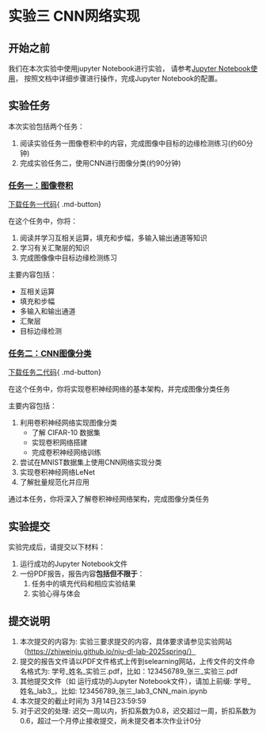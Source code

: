 # 实验三 CNN网络实现
## 开始之前
我们在本次实验中使用jupyter Notebook进行实验，
请参考[Jupyter Notebook使用](../lab1/环境配置指南.md#jupyter-notebook)，
按照文档中详细步骤进行操作，完成Jupyter Notebook的配置。

## 实验任务
本次实验包括两个任务：
1. 阅读实验任务一图像卷积中的内容，完成图像中目标的边缘检测练习(约60分钟)
2. 完成实验任务二，使用CNN进行图像分类(约90分钟)

### [任务一：图像卷积](./图像卷积.md)
[下载任务一代码](https://cdn.jsdelivr.net/gh/zhiweinju/nju-dl-lab-2025spring@main/docs/lab3/CNN_knowledge.ipynb){ .md-button}

在这个任务中，你将：

1. 阅读并学习互相关运算，填充和步幅，多输入输出通道等知识
2. 学习有关汇聚层的知识
3. 完成图像像中目标边缘检测练习

主要内容包括：

- 互相关运算
- 填充和步幅
- 多输入和输出通道
- 汇聚层
- 目标边缘检测



### [任务二：CNN图像分类](./CNN图像分类.md)
[下载任务二代码](https://cdn.jsdelivr.net/gh/zhiweinju/nju-dl-lab-2025spring@main/docs/lab3/CNN_main.ipynb){ .md-button}

在这个任务中，你将实现卷积神经网络的基本架构，并完成图像分类任务

主要内容包括：

1. 利用卷积神经网络实现图像分类
    - 了解 CIFAR-10 数据集
    - 实现卷积网络搭建
    - 完成卷积神经网络训练
2. 尝试在MNIST数据集上使用CNN网络实现分类
3. 实现卷积神经网络LeNet
4. 了解批量规范化并应用

通过本任务，你将深入了解卷积神经网络架构，完成图像分类任务

## 实验提交
实验完成后，请提交以下材料：

1. 运行成功的Jupyter Notebook文件
2. 一份PDF报告，报告内容**包括但不限于**：
    1. 任务中的填充代码和相应实验结果
    2. 实验心得与体会

## 提交说明

1. 本次提交的内容为: 实验三要求提交的内容，具体要求请参见实验网站（https://zhiweinju.github.io/nju-dl-lab-2025spring/）
2. 提交的报告文件请以PDF文件格式上传到selearning网站，上传文件的文件命名格式为: 学号_姓名_实验三.pdf，比如：123456789_张三_实验三.pdf
3. 其他提交文件（如 运行成功的Jupyter Notebook文件），请加上前缀: 学号_姓名_lab3_，比如: 123456789_张三_lab3_CNN_main.ipynb
4. 本次提交的截止时间为 3月14日23:59:59
5. 对于迟交的处理: 迟交一周以内，折扣系数为0.8，迟交超过一周，折扣系数为0.6，超过一个月停止接收提交，尚未提交者本次作业计0分




